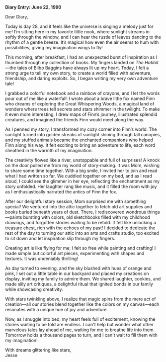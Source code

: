 
**Diary Entry: June 22, 1990**

Dear Diary,

Today is day 28, and it feels like the universe is singing a melody just for me! I’m sitting here in my favorite little nook, where sunlight streams in softly through the window, and I can hear the rustle of leaves dancing to the rhythm of a gentle breeze. It’s magical how even the air seems to hum with possibilities, giving my imagination wings to fly!

This morning, after breakfast, I had an unexpected burst of inspiration as I thumbed through my collection of books. My fingers landed on *The Hobbit*—the tales of Bilbo Baggins have always lit up my heart. Today, I felt a strong urge to tell my own story, to create a world filled with adventure, friendship, and daring exploits. So, I began writing my very own adventure tale!

I grabbed a colorful notebook and a rainbow of crayons, and I let the words pour out of me like a waterfall! I wrote about a brave little fox named Finn who dreams of exploring the Great Whispering Woods, a magical land of wonders where trees tell secrets and stars shimmer in the twilight. To make it even more interesting, I drew maps of Finn’s journey, illustrated splendid creatures, and imagined the friends Finn would meet along the way.

As I penned my story, I transformed my cozy corner into Finn’s world. The sunlight turned into golden streaks of sunlight shining through tall canopies, and my stuffed animals became the enchanted companions who helped Finn along his way. It felt exciting to bring an adventure to life, each word sheathed in the warmth of my imagination. 

The creativity flowed like a river, unstoppable and full of surprises! A knock on the door pulled me from my world of story-making. It was Mom, wishing to share some time together. With a big smile, I invited her to join and read what I had written so far. We cuddled together on my bed, and as I read aloud, I could see the glimmer in her eye, reflecting the enchantment as my story unfolded. Her laughter rang like music, and it filled the room with joy as I enthusiastically narrated the antics of Finn the fox.

After our delightful story session, Mom surprised me with something special! We ventured into the attic together to fetch old art supplies and books buried beneath years of dust. There, I rediscovered wondrous things—paints bursting with colors, old sketchbooks filled with my childhood drawings, and forgotten stories waiting to be retold. It felt like unlocking a treasure chest, rich with the echoes of my past! I decided to dedicate the rest of the day to turning our attic into an arts and crafts studio, too excited to sit down and let inspiration slip through my fingers.

Creating art is like flying for me; I felt so free while painting and crafting! I made simple but colorful art pieces, experimenting with shapes and textures. It was undeniably thrilling! 

As day turned to evening, and the sky blushed with hues of orange and pink, I set out a little table in our backyard and placed my creations on display, inviting my family to admire them. We shared laughter, cookies, and made silly art critiques, a delightful ritual that ignited bonds in our family while showcasing creativity. 

With stars twinkling above, I realize that magic spins from the mere act of creation—all our stories blend together like the colors on my canvas—each resonates with a unique hue of joy and adventure. 

Now, as I snuggle into bed, my heart feels full of excitement, knowing the stories waiting to be told are endless. I can't help but wonder what other marvelous tales lay ahead of me, waiting for me to breathe life into them. Tomorrow holds a thousand pages to turn, and I can't wait to fill them with my imagination!

With dreams glittering like stars,  
Jesse
